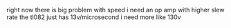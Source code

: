 right now there is big problem with speed i need an op amp with higher slew rate the tl082 just has 13v/microsecond i need more like 130v
